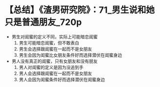 # 【总结】《渣男研究院》：71_男生说和她只是普通朋友_720p

-   男生对闺蜜的定义不同，实际上可能暗恋闺蜜
    1.  男生可能暗恋闺蜜，但不敢表白
    2.  男生会选择跟闺蜜在一起而不是女朋友
    3.  男生会因为闺蜜比女朋友条件好而选择潜伏在闺蜜身边
-   男人没有真正的闺蜜，只有女朋友和没有朋友
    1.  男人对闺蜜的定义是因为没追到手
    2.  男人会选择跟闺蜜在一起而不是女朋友
    3.  男人会因为闺蜜条件好而选择潜伏在闺蜜身边